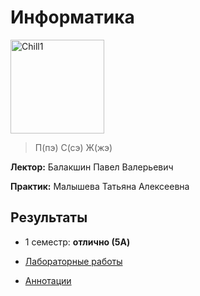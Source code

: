 # Информатика

<img alt="Chill1" src="https://github.com/maxbarsukov/itmo/blob/master/.docs/chill1.gif" height="150">

> П(пэ) С(сэ) Ж(жэ)

**Лектор:** Балакшин Павел Валерьевич

**Практик:** Малышева Татьяна Алексеевна

## Результаты

- 1 семестр: **отлично (5A)**

- [Лабораторные работы](https://github.com/maxbarsukov/itmo/tree/master/%D0%B8%D0%BD%D1%84%D0%BE%D1%80%D0%BC%D0%B0%D1%82%D0%B8%D0%BA%D0%B0/%D0%BB%D0%B0%D0%B1%D0%BE%D1%80%D0%B0%D1%82%D0%BE%D1%80%D0%BD%D1%8B%D0%B5)
- [Аннотации](https://github.com/maxbarsukov/itmo/tree/master/%D0%B8%D0%BD%D1%84%D0%BE%D1%80%D0%BC%D0%B0%D1%82%D0%B8%D0%BA%D0%B0/%D0%B0%D0%BD%D0%BD%D0%BE%D1%82%D0%B0%D1%86%D0%B8%D0%B8)
